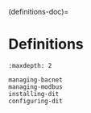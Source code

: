 (definitions-doc)=

# Definitions

```{toctree}
:maxdepth: 2

managing-bacnet
managing-modbus
installing-dit
configuring-dit
```
